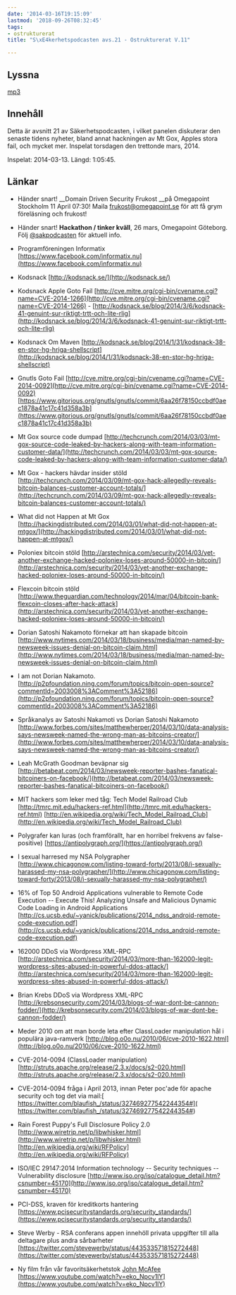```yaml
---
date: '2014-03-16T19:15:09'
lastmod: '2018-09-26T08:32:45'
tags:
- ostrukturerat
title: "S\xE4kerhetspodcasten avs.21 - Ostrukturerat V.11"

---
```

## Lyssna

[mp3](http://traffic.libsyn.com/sakerhetspodcasten/Ostrukturerat_v11_2014_mixdown.mp3)

## Innehåll

Detta är avsnitt 21 av Säkerhetspodcasten, i vilket panelen diskuterar den senaste
tidens nyheter, bland annat hackningen av Mt Gox, Apples stora fail, och mycket mer.
Inspelat torsdagen den trettonde mars, 2014.

Inspelat: 2014-03-13. Längd: 1:05:45.

## Länkar

* Händer snart! __Domain Driven Security Frukost __på Omegapoint Stockholm 11 April
07:30! Maila frukost@omegapoint.se för att få grym föreläsning och frukost!

* Händer snart! __Hackathon / tinker kväll__, 26 mars, Omegapoint Göteborg. Följ [@sakpodcasten](https://twitter.com/sakpodcasten)  för aktuell info.

* Programföreningen Informatix [https://www.facebook.com/informatix.nu](https://www.facebook.com/informatix.nu)

* Kodsnack [http://kodsnack.se/](http://kodsnack.se/)

* Kodsnack Apple Goto Fail [http://cve.mitre.org/cgi-bin/cvename.cgi?name=CVE-2014-1266](http://cve.mitre.org/cgi-bin/cvename.cgi?name=CVE-2014-1266)  -  [http://kodsnack.se/blog/2014/3/6/kodsnack-41-genuint-sur-riktigt-trtt-och-lite-rlig](http://kodsnack.se/blog/2014/3/6/kodsnack-41-genuint-sur-riktigt-trtt-och-lite-rlig)

* Kodsnack Om Maven [http://kodsnack.se/blog/2014/1/31/kodsnack-38-en-stor-hg-hriga-shellscript](http://kodsnack.se/blog/2014/1/31/kodsnack-38-en-stor-hg-hriga-shellscript)

* Gnutls Goto Fail [http://cve.mitre.org/cgi-bin/cvename.cgi?name=CVE-2014-0092](http://cve.mitre.org/cgi-bin/cvename.cgi?name=CVE-2014-0092)  [https://www.gitorious.org/gnutls/gnutls/commit/6aa26f78150ccbdf0aec1878a41c17c41d358a3b](https://www.gitorious.org/gnutls/gnutls/commit/6aa26f78150ccbdf0aec1878a41c17c41d358a3b)

* Mt Gox source code dumpad [http://techcrunch.com/2014/03/03/mt-gox-source-code-leaked-by-hackers-along-with-team-information-customer-data/](http://techcrunch.com/2014/03/03/mt-gox-source-code-leaked-by-hackers-along-with-team-information-customer-data/)

* Mt Gox - hackers hävdar insider stöld [http://techcrunch.com/2014/03/09/mt-gox-hack-allegedly-reveals-bitcoin-balances-customer-account-totals/](http://techcrunch.com/2014/03/09/mt-gox-hack-allegedly-reveals-bitcoin-balances-customer-account-totals/)

* What did not Happen at Mt Gox [http://hackingdistributed.com/2014/03/01/what-did-not-happen-at-mtgox/](http://hackingdistributed.com/2014/03/01/what-did-not-happen-at-mtgox/)

* Poloniex bitcoin stöld [http://arstechnica.com/security/2014/03/yet-another-exchange-hacked-poloniex-loses-around-50000-in-bitcoin/](http://arstechnica.com/security/2014/03/yet-another-exchange-hacked-poloniex-loses-around-50000-in-bitcoin/)

* Flexcoin bitcoin stöld [http://www.theguardian.com/technology/2014/mar/04/bitcoin-bank-flexcoin-closes-after-hack-attack](http://arstechnica.com/security/2014/03/yet-another-exchange-hacked-poloniex-loses-around-50000-in-bitcoin/)

* Dorian Satoshi Nakamoto förnekar att han skapade bitcoin [http://www.nytimes.com/2014/03/18/business/media/man-named-by-newsweek-issues-denial-on-bitcoin-claim.html](http://www.nytimes.com/2014/03/18/business/media/man-named-by-newsweek-issues-denial-on-bitcoin-claim.html)

* I am not Dorian Nakamoto. [http://p2pfoundation.ning.com/forum/topics/bitcoin-open-source?commentId=2003008%3AComment%3A52186](http://p2pfoundation.ning.com/forum/topics/bitcoin-open-source?commentId=2003008%3AComment%3A52186)

* Språkanalys av Satoshi Nakamoti vs Dorian Satoshi Nakamoto [http://www.forbes.com/sites/matthewherper/2014/03/10/data-analysis-says-newsweek-named-the-wrong-man-as-bitcoins-creator/](http://www.forbes.com/sites/matthewherper/2014/03/10/data-analysis-says-newsweek-named-the-wrong-man-as-bitcoins-creator/)

* Leah McGrath Goodman beväpnar sig [http://betabeat.com/2014/03/newsweek-reporter-bashes-fanatical-bitcoiners-on-facebook/](http://betabeat.com/2014/03/newsweek-reporter-bashes-fanatical-bitcoiners-on-facebook/)

* MIT hackers som leker med tåg: Tech Model Railroad Club [http://tmrc.mit.edu/hackers-ref.html](http://tmrc.mit.edu/hackers-ref.html)  [http://en.wikipedia.org/wiki/Tech_Model_Railroad_Club](http://en.wikipedia.org/wiki/Tech_Model_Railroad_Club)

* Polygrafer kan luras (och framförallt, har en horribel frekvens av false-positive) [https://antipolygraph.org/](https://antipolygraph.org/)

* I sexual harresed my NSA Polygrapher [http://www.chicagonow.com/listing-toward-forty/2013/08/i-sexually-harassed-my-nsa-polygrapher/](http://www.chicagonow.com/listing-toward-forty/2013/08/i-sexually-harassed-my-nsa-polygrapher/)

* 16% of Top 50 Android Applications vulnerable to Remote Code Execution -- Execute This! Analyzing Unsafe and Malicious Dynamic Code Loading in Android Applications [http://cs.ucsb.edu/~yanick/publications/2014_ndss_android-remote-code-execution.pdf](http://cs.ucsb.edu/~yanick/publications/2014_ndss_android-remote-code-execution.pdf)

* 162000 DDoS via Wordpress XML-RPC [http://arstechnica.com/security/2014/03/more-than-162000-legit-wordpress-sites-abused-in-powerful-ddos-attack/](http://arstechnica.com/security/2014/03/more-than-162000-legit-wordpress-sites-abused-in-powerful-ddos-attack/)

* Brian Krebs DDoS via Wordpress XML-RPC [http://krebsonsecurity.com/2014/03/blogs-of-war-dont-be-cannon-fodder/](http://krebsonsecurity.com/2014/03/blogs-of-war-dont-be-cannon-fodder/)

* Meder 2010 om att man borde leta efter ClassLoader manipulation hål i populära java-ramverk [http://blog.o0o.nu/2010/06/cve-2010-1622.html](http://blog.o0o.nu/2010/06/cve-2010-1622.html)

* CVE-2014-0094 (ClassLoader manipulation) [http://struts.apache.org/release/2.3.x/docs/s2-020.html](http://struts.apache.org/release/2.3.x/docs/s2-020.html)

* CVE-2014-0094 fråga i April 2013, innan Peter poc\'ade för apache security och tog det via mail:[ https://twitter.com/blaufish_/status/327469277542244354#]( https://twitter.com/blaufish_/status/327469277542244354#)

* Rain Forest Puppy\'s Full Disclosure Policy 2.0 [http://www.wiretrip.net/p/libwhisker.html](http://www.wiretrip.net/p/libwhisker.html)  [http://en.wikipedia.org/wiki/RFPolicy](http://en.wikipedia.org/wiki/RFPolicy)

* ISO/IEC 29147:2014 Information technology -- Security techniques -- Vulnerability disclosure [http://www.iso.org/iso/catalogue_detail.htm?csnumber=45170](http://www.iso.org/iso/catalogue_detail.htm?csnumber=45170)

* PCI-DSS, kraven för kreditkorts hantering [https://www.pcisecuritystandards.org/security_standards/](https://www.pcisecuritystandards.org/security_standards/)

* Steve Werby - RSA conferans appen innehöll privata uppgifter till alla deltagare plus andra sårbarheter [https://twitter.com/stevewerby/status/443533571815272448](https://twitter.com/stevewerby/status/443533571815272448)

* Ny film från vår favoritsäkerhetstok [John McAfee](https://www.youtube.com/user/officialjohnmcafee)  [https://www.youtube.com/watch?v=eko_Npcv1lY](https://www.youtube.com/watch?v=eko_Npcv1lY)




